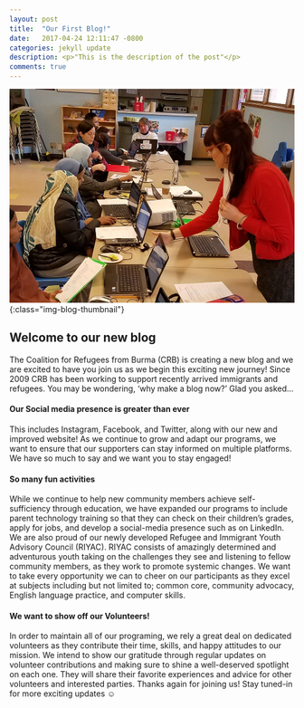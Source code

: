 ```yaml
---
layout: post
title:  "Our First Blog!"
date:   2017-04-24 12:11:47 -0800
categories: jekyll update
description: <p>"This is the description of the post"</p>
comments: true
---
```


![Our technology classes](/assets/images/firstblogpost.jpg){:class="img-blog-thumbnail"}

## Welcome to our new blog

The Coalition for Refugees from Burma (CRB) is creating a new blog and we are excited to have you join us as we begin this exciting new journey! Since 2009 CRB has been working to support recently arrived immigrants and refugees. You may be wondering, ‘why make a blog now?’ Glad you asked…

#### Our Social media presence is greater than ever

This includes Instagram, Facebook, and Twitter, along with our new and improved website! As we continue to grow and adapt our programs, we want to ensure that our supporters can stay informed on multiple platforms. We have so much to say and we want you to stay engaged!

#### So many fun activities

While we continue to help new community members achieve self-sufficiency through education, we have expanded our programs to include parent technology training so that they can check on their children’s grades, apply for jobs, and develop a social-media presence such as on LinkedIn. We are also proud of our newly developed Refugee and Immigrant Youth Advisory Council (RIYAC). RIYAC consists of amazingly determined and adventurous youth taking on the challenges they see and listening to fellow community members, as they work to promote systemic changes. We want to take every opportunity we can to cheer on our participants as they excel at subjects including but not limited to; common core, community advocacy, English language practice, and computer skills.

#### We want to show off our Volunteers!

In order to maintain all of our programing, we rely a great deal on dedicated volunteers as they contribute their time, skills, and happy attitudes to our mission.  We intend to show our gratitude through regular updates on volunteer contributions and making sure to shine a well-deserved spotlight on each one.  They will share their favorite experiences and advice for other volunteers and interested parties.
Thanks again for joining us! Stay tuned-in for more exciting updates ☺
